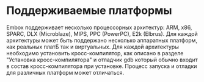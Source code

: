 # Поддерживаемые платформы

Embox поддерживает несколько процессорных архитектур: ARM, x86, SPARC, DLX (Microblaze), MIPS, PPC (PowerPC), E2k (Elbrus). Для каждой архитектуры может быть поддержано несколько аппаратных платформ, как реальных платБ так и виртуальных. Для каждой архитектуры необходимо установить кросс-компилятор, как описано в разделе "Установка кросс-компилятора" и отладчик gdb который обычно входит в состав кросс-компилятора при установке. Процесс запуска и отладки для различных платформ может отличаться.

